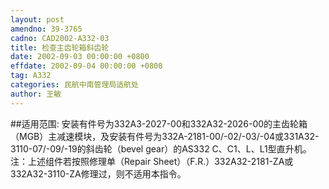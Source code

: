 ```yaml
---
layout: post
amendno: 39-3765
cadno: CAD2002-A332-03
title: 检查主齿轮箱斜齿轮
date: 2002-09-03 00:00:00 +0800
effdate: 2002-09-04 00:00:00 +0800
tag: A332
categories: 民航中南管理局适航处
author: 王敏
---
```


##适用范围:
安装有件号为332A3-2027-00和332A32-2026-00的主齿轮箱（MGB）主减速模块，及安装有件号为332A-2181-00/-02/-03/-04或331A32-3110-07/-09/-19的斜齿轮（bevel gear）的AS332 C、C1、L、L1型直升机。
注：上述组件若按照修理单（Repair Sheet）（F.R.）332A32-2181-ZA或332A32-3110-ZA修理过，则不适用本指令。

